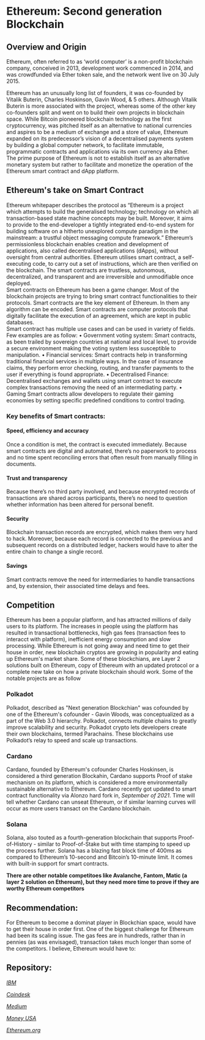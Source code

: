 # Ethereum:  Second generation Blockchain

## Overview and Origin

Ethereum, often referred to as ‘world computer’ is a non-profit blockchain company, conceived in 2013, development work commenced in 2014, and was crowdfunded via Ether token sale, and the network went live on 30 July 2015.

Ethereum has an unusually long list of founders, it was co-founded by Vitalik Buterin, Charles Hoskinson, Gavin Wood, & 5 others. Although Vitalik Buterin is more associated with the project, whereas some of the other key co-founders split and went on to build their own projects in blockchain space.
While Bitcoin pioneered blockchain technology as the first cryptocurrency, was pitched itself as an alternative to national currencies and aspires to be a medium of exchange and a store of value, Ethereum expanded on its predecessor’s vision of a decentralised payments system by building a global computer network, to facilitate immutable, programmatic contracts and applications via its own currency aka Ether.  The prime purpose of Ethereum is not to establish itself as an alternative monetary system but rather to facilitate and monetize the operation of the Ethereum smart contract and dApp platform.

## Ethereum's take on Smart Contract
Ethereum whitepaper describes the protocol as “Ethereum is a project which attempts to build the generalised technology; technology on which all transaction-based state machine concepts may be built. Moreover, it aims to provide to the end-developer a tightly integrated end-to-end system for building software on a hitherto unexplored compute paradigm in the mainstream: a trustful object messaging compute framework.”
Ethereum’s permissionless blockchain enables creation and development of applications, also called decentralised applications (dApps), without oversight from central authorities.  Ethereum utilises smart contract, a self-executing code, to carry out a set of instructions, which are then verified on the blockchain. The smart contracts are trustless, autonomous, decentralized, and transparent and are irreversible and unmodifiable once deployed.  
Smart contracts on Ethereum has been a game changer.  Most of the blockchain projects are trying to bring smart contract functionalities to their protocols.  Smart contracts are the key element of Ethereum. In them any algorithm can be encoded. Smart contracts are computer protocols that digitally facilitate the execution of an agreement, which are kept in public databases.	
Smart contract has multiple use cases and can be used in variety of fields.  Few examples are as follow:
•	Government voting system:
Smart contracts, as been trailed by sovereign countries at national and local level, to provide a secure environment making the voting system less susceptible to manipulation.
•	Financial services: 
Smart contracts help in transforming traditional financial services in multiple ways. In the case of insurance claims, they perform error checking, routing, and transfer payments to the user if everything is found appropriate.
•	Decentralised Finance:
Decentralised exchanges and wallets using smart contract to execute complex transactions removing the need of an intermediating party.
•	Gaming
Smart contracts allow developers to regulate their gaming economies by setting specific predefined conditions to control trading.

### Key benefits of Smart contracts:

#### Speed, efficiency and accuracy
Once a condition is met, the contract is executed immediately. Because smart contracts are digital and automated, there’s no paperwork to process and no time spent reconciling errors that often result from manually filling in documents.

#### Trust and transparency
Because there’s no third party involved, and because encrypted records of transactions are shared across participants, there’s no need to question whether information has been altered for personal benefit.

#### Security
Blockchain transaction records are encrypted, which makes them very hard to hack. Moreover, because each record is connected to the previous and subsequent records on a distributed ledger, hackers would have to alter the entire chain to change a single record.

#### Savings
Smart contracts remove the need for intermediaries to handle transactions and, by extension, their associated time delays and fees.

## Competition
Ethereum has been a popular platform, and has attracted millions of daily users to its platform.  The increases in people using the platform has resulted in transactional bottlenecks, high gas fees (transaction fees to interacct with platform), inefficient energy consumption and slow processing.  While Ethereum is not going away and need time to get their house in order, new blockchain cryptos are growing in popularity and eating up Ethereum's market share. Some of these blockchians, are Layer 2 solutions built on Ethereum, copy of Ethereum with an updated protocol or a complete new take on how a private blockchain should work. Some of the notable projects are as follow

### Polkadot
Polkadot, described as "Next generation Blockchian" was cofounded by one of the Ethereum's cofounder - Gavin Woods,  was conceptualized as a part of the Web 3.0 hierarchy. Polkadot, connects multiple chains to greatly improve scalability and security. Polkadot crypto lets developers create their own blockchains, termed Parachains. These blockchains use Polkadot’s relay to speed and scale up transactions.

### Cardano
Cardano, founded by Ethereum's cofounder Charles Hoskinsen, is considered a third generation Blockahin, Cardano supports Proof of stake mechanism on its platform, which is considered a more environmentally sustainable alternative to Ethereum.  Cardano recently got updated to smart contract functionality via Alonzo hard fork in, *September of 2021*.
Time will tell whether Cardano can unseat Ethereum, or if similar learning curves will occur as more users transact on the Cardano blockchain.

### Solana
Solana, also touted as a fourth-generation blockchain that supports Proof-of-History - similar to Proof-of-Stake but with time stamping to speed up the process further.  Solana has a blazing fast block time of 400ms as compared to Ethereum’s 10-second and Bitcoin’s 10-minute limit. It comes with built-in support for smart contracts. 

**There are other notable competitoes like Avalanche, Fantom, Matic (a layer 2 solution on Ethereum), but they need more time to prove if they are worthy Ethereum competitors**

## Recommendation: 
For Ethereum to become a dominat player in Blockchian space, would have to get their house in order first.  One of the biggest challenge for Ethereum had been its scaling issue.  The gas fees are in hundreds, rather than in pennies (as was envisaged), transaction takes much longer than some of the competitors.
I believe, Ethereum would have to:


## Repository:  
*[IBM](https://www.ibm.com/topics/smart-contracts)*

*[Coindesk](https://www.coindesk.com/tech/2022/02/10/the-top-ethereum-killers-compared/)*

*[Medium](https://medium.com/lumiwallet/ethereum-explained-problems-basics-and-predictions-a5b5bee1e4a4)*

*[Money USA](https://money.usnews.com/investing/cryptocurrency/articles/blockchain-investments-that-compete-with-ethereum)*

*[Ethereum.org](https://ethereum.org/)*













